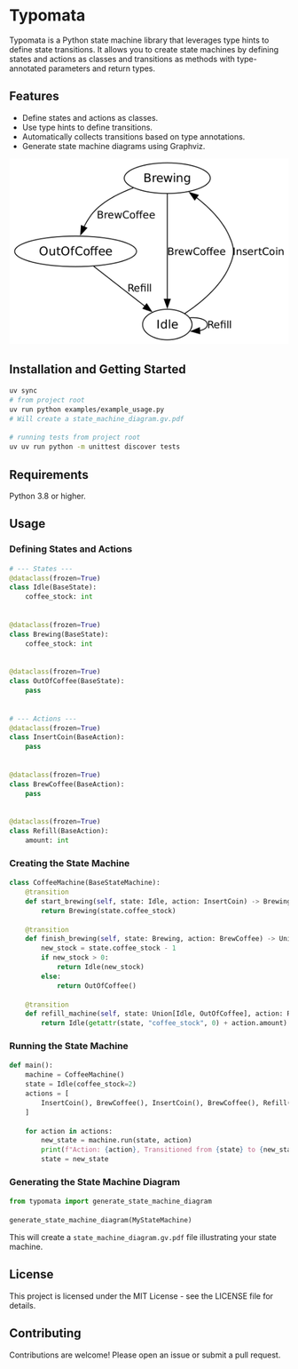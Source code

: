 # Typomata

Typomata is a Python state machine library that leverages type hints to define state transitions. It allows you to create state machines by defining states and actions as classes and transitions as methods with type-annotated parameters and return types.

## Features

- Define states and actions as classes.
- Use type hints to define transitions.
- Automatically collects transitions based on type annotations.
- Generate state machine diagrams using Graphviz.

![Generated state machine diagram](readme_state_machine_diagram.png)

## Installation and Getting Started

```bash
uv sync
# from project root
uv run python examples/example_usage.py
# Will create a state_machine_diagram.gv.pdf

# running tests from project root
uv uv run python -m unittest discover tests
```

## Requirements
Python 3.8 or higher.

## Usage
### Defining States and Actions
```python
# --- States ---
@dataclass(frozen=True)
class Idle(BaseState):
    coffee_stock: int


@dataclass(frozen=True)
class Brewing(BaseState):
    coffee_stock: int


@dataclass(frozen=True)
class OutOfCoffee(BaseState):
    pass


# --- Actions ---
@dataclass(frozen=True)
class InsertCoin(BaseAction):
    pass


@dataclass(frozen=True)
class BrewCoffee(BaseAction):
    pass


@dataclass(frozen=True)
class Refill(BaseAction):
    amount: int
```

### Creating the State Machine
```python
class CoffeeMachine(BaseStateMachine):
    @transition
    def start_brewing(self, state: Idle, action: InsertCoin) -> Brewing:
        return Brewing(state.coffee_stock)

    @transition
    def finish_brewing(self, state: Brewing, action: BrewCoffee) -> Union[Idle, OutOfCoffee]:
        new_stock = state.coffee_stock - 1
        if new_stock > 0:
            return Idle(new_stock)
        else:
            return OutOfCoffee()

    @transition
    def refill_machine(self, state: Union[Idle, OutOfCoffee], action: Refill) -> Idle:
        return Idle(getattr(state, "coffee_stock", 0) + action.amount)
```

### Running the State Machine
```python
def main():
    machine = CoffeeMachine()
    state = Idle(coffee_stock=2)
    actions = [
        InsertCoin(), BrewCoffee(), InsertCoin(), BrewCoffee(), Refill(amount=3), InsertCoin(), BrewCoffee()
    ]

    for action in actions:
        new_state = machine.run(state, action)
        print(f"Action: {action}, Transitioned from {state} to {new_state}")
        state = new_state
```

### Generating the State Machine Diagram
```python
from typomata import generate_state_machine_diagram

generate_state_machine_diagram(MyStateMachine)
```
This will create a `state_machine_diagram.gv.pdf` file illustrating your state machine.

## License
This project is licensed under the MIT License - see the LICENSE file for details.

## Contributing
Contributions are welcome! Please open an issue or submit a pull request.
